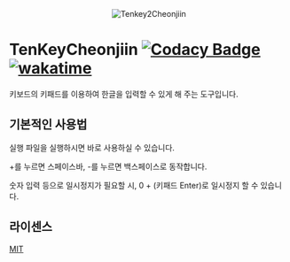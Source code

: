 <div align="center">
<img src="https://github.com/soumt-r/TenKeyCheonjiin/blob/master/Tk2Cj.png?raw=true" alt="Tenkey2Cheonjiin" width="auto">
</div>

# TenKeyCheonjiin [![Codacy Badge](https://api.codacy.com/project/badge/Grade/3882890b72bd4d80a9743804e9b491f8)](https://app.codacy.com/gh/soumt-r/TenKeyCheonjiin?utm_source=github.com&utm_medium=referral&utm_content=soumt-r/TenKeyCheonjiin&utm_campaign=Badge_Grade_Settings)[![wakatime](https://wakatime.com/badge/github/soumt-r/TenKeyCheonjiin.svg)](https://wakatime.com/badge/github/soumt-r/TenKeyCheonjiin)

키보드의 키패드를 이용하여 한글을 입력할 수 있게 해 주는 도구입니다.

## 기본적인 사용법

실행 파일을 실행하시면 바로 사용하실 수 있습니다.

+를 누르면 스페이스바, -를 누르면 백스페이스로 동작합니다.

숫자 입력 등으로 일시정지가 필요할 시, 0 + (키패드 Enter)로 일시정지 할 수 있습니다.

## 라이센스

[MIT](https://choosealicense.com/licenses/mit/)
